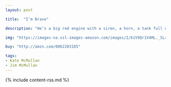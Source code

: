 ```yaml
---
layout: post

title:  "I’m Brave"

description: "He’s a big red engine with a siren, a horn, a tank full of water, and a whole lotta hose! He’s a good-lookin’ fire truck, and he’s brave, too. When the alarm sounds Eeeeeeeeeeeeeeeoooooooooo he’s gotta drive through smoke and heat straight to a blazing fire! Honk! Honk!"

img: "https://images-na.ssl-images-amazon.com/images/I/61V9Qr1V4ML._SL480_.jpg"

buy: "http://amzn.com/0062203185"

tags:
- Kate McMullan
- Jim McMullan
---
```


{% include content-rss.md %}
